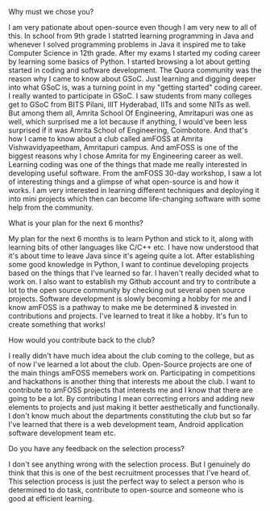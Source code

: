 Why must we chose you?

I am very pationate about open-source even though I am very new to all of this. In school from 9th grade I statrted learning programming in Java and whenever I solved programming problems in Java it inspired me to take Computer Science in 12th grade. After my exams I started my coding career by learning some basics of Python. I started browsing a lot about getting started in coding and software development. The Quora community was the reason why I came to know about GSoC. Just learning and digging deeper into what GSoC is, was a turning point in my "getting started" coding career. I really wanted to participate in GSoC. I saw students from many colleges get to GSoC from BITS Pilani, IIIT Hyderabad, IITs and some NITs as well. But among them all, Amrita School Of Engineering, Amritapuri was one as well, which surprised me a lot because if anything, I would've been less surprised if it was Amrita School of Engineering, Coimbotore. And that's how I came to know about a club called amFOSS at Amrita Vishwavidyapeetham, Amritapuri campus. And amFOSS is one of the biggest reasons why I chose Amrita for my Engineering career as well. Learning coding was one of the things that made me really interested in developing useful software. From the amFOSS 30-day workshop, I saw a lot of interesting things and a glimpse of what open-source is and how it works. I am very interested in learning different techniques and deploying it into mini projects which then can become life-changing software with some help from the community.

What is your plan for the next 6 months?

My plan for the next 6 months is to learn Python and stick to it, along with learning bits of other languages like C/C++ etc. I have now understood that it's about time to leave Java since it's ageing quite a lot. After establishing some good knowledge in Python, I want to continue developing projects based on the things that I've learned so far. I haven't really decided what to work on. I also want to establish my Github account and try to contribute a lot to the open source community by checking out several open source projects. Software development is slowly becoming a hobby for me and I know amFOSS is a pathway to make me be determined & invested in contributions and projects. I've learned to treat it like a hobby. It's fun to create something that works!


How would you contribute back to the club?

I really didn't have much idea about the club coming to the college, but as of now I've learned a lot about the club. Open-Source projects are one of the main things amFOSS memebers work on. Participating in competitions and hackathons is another thing that interests me about the club. I want to contribute to amFOSS projects that interests me and I know that there are going to be a lot. By contributing I mean correcting errors and adding new elements to projects and just making it better aesthetically and functionally. I don't know much about the departments constituting the club but so far I've learned that there is a web development team, Android application software development team etc.


Do you have any feedback on the selection process?

I don't see anything wrong with the selection process. But I genuinely do think that this is one of the best recruitment processes that I've heard of. This selection process is just the perfect way to select a person who is determined to do task, contribute to open-source and someone who is good at efficient learning. 

